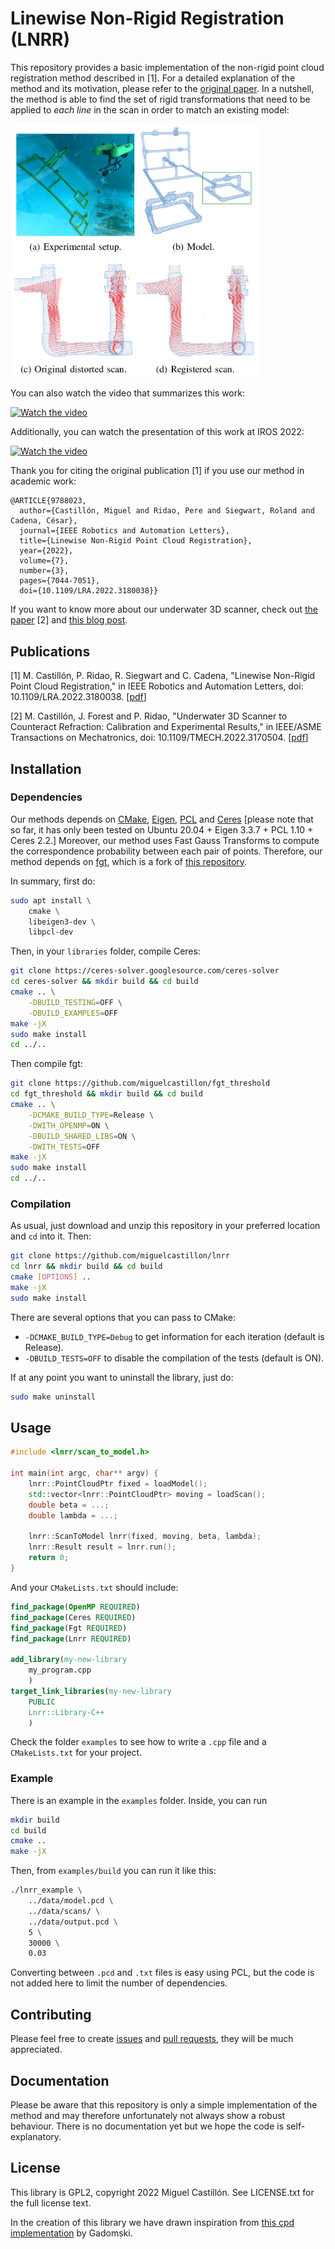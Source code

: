 # Linewise Non-Rigid Registration (LNRR)

This repository provides a basic implementation of the non-rigid point cloud registration method described in [1].
For a detailed explanation of the method and its motivation, please refer to the [original paper](https://doi.org/10.1109/LRA.2022.3180038).
In a nutshell, the method is able to find the set of rigid transformations that need to be applied to *each line* in the scan in order to match an existing model:

<img src="docs/images/lnrr.png" width="400">

You can also watch the video that summarizes this work:

[![Watch the video](https://img.youtube.com/vi/4QDZ7z1WER8/mqdefault.jpg)](https://youtu.be/4QDZ7z1WER8)

Additionally, you can watch the presentation of this work at IROS 2022:

[![Watch the video](https://img.youtube.com/vi/tp0ob9yHagQ/mqdefault.jpg)](https://youtu.be/tp0ob9yHagQ)

Thank you for citing the original publication [1] if you use our method in academic work:
```
@ARTICLE{9788023,  
  author={Castillón, Miguel and Ridao, Pere and Siegwart, Roland and Cadena, César},
  journal={IEEE Robotics and Automation Letters},
  title={Linewise Non-Rigid Point Cloud Registration},
  year={2022},
  volume={7},
  number={3},
  pages={7044-7051},
  doi={10.1109/LRA.2022.3180038}}
```

If you want to know more about our underwater 3D scanner, check out [the paper](https://doi.org/10.1109/TMECH.2022.3170504) [2] and [this blog post](https://miguelcastillon.github.io/project/underwater-3d-scanner/).

## Publications

[1] M. Castillón, P. Ridao, R. Siegwart and C. Cadena, "Linewise Non-Rigid Point Cloud Registration," in IEEE Robotics and Automation Letters, doi: 10.1109/LRA.2022.3180038. [[pdf](https://doi.org/10.1109/LRA.2022.3180038)]

[2] M. Castillón, J. Forest and P. Ridao, "Underwater 3D Scanner to Counteract Refraction: Calibration and Experimental Results," in IEEE/ASME Transactions on Mechatronics, doi: 10.1109/TMECH.2022.3170504. [[pdf](https://doi.org/10.1109/TMECH.2022.3170504)]


## Installation

### Dependencies

Our methods depends on [CMake](https://cmake.org/), [Eigen](http://eigen.tuxfamily.org/index.php?title=Main_Page), [PCL](https://pointclouds.org/) and [Ceres](http://ceres-solver.org/index.html) [please note that so far, it has only been tested on Ubuntu 20.04 + Eigen 3.3.7 + PCL 1.10 + Ceres 2.2.]
Moreover, our method uses Fast Gauss Transforms to compute the correspondence probability between each pair of points.
Therefore, our method depends on
[fgt](https://github.com/miguelcastillon/fgt_threshold), which is a fork of [this repository](https://github.com/gadomski/fgt).

In summary, first do:
```bash
sudo apt install \
    cmake \
    libeigen3-dev \
    libpcl-dev
```
Then, in your `libraries` folder, compile Ceres:
```bash
git clone https://ceres-solver.googlesource.com/ceres-solver
cd ceres-solver && mkdir build && cd build
cmake .. \
    -DBUILD_TESTING=OFF \
    -DBUILD_EXAMPLES=OFF
make -jX 
sudo make install
cd ../..
```
Then compile fgt:
```bash
git clone https://github.com/miguelcastillon/fgt_threshold
cd fgt_threshold && mkdir build && cd build
cmake .. \
    -DCMAKE_BUILD_TYPE=Release \
    -DWITH_OPENMP=ON \
    -DBUILD_SHARED_LIBS=ON \
    -DWITH_TESTS=OFF
make -jX 
sudo make install
cd ../..
```

### Compilation
As usual, just download and unzip this repository in your preferred location and `cd` into it.
Then:
```bash
git clone https://github.com/miguelcastillon/lnrr
cd lnrr && mkdir build && cd build
cmake [OPTIONS] .. 
make -jX 
sudo make install
```

There are several options that you can pass to CMake:
- `-DCMAKE_BUILD_TYPE=Debug` to get information for each iteration (default is Release).
- `-DBUILD_TESTS=OFF` to disable the compilation of the tests (default is ON).

If at any point you want to uninstall the library, just do:
```bash
sudo make uninstall
```


## Usage

```cpp
#include <lnrr/scan_to_model.h>

int main(int argc, char** argv) {
    lnrr::PointCloudPtr fixed = loadModel();
    std::vector<lnrr::PointCloudPtr> moving = loadScan();
    double beta = ...;
    double lambda = ...;

    lnrr::ScanToModel lnrr(fixed, moving, beta, lambda);
    lnrr::Result result = lnrr.run();
    return 0;
}
```

And your `CMakeLists.txt` should include:
```cmake
find_package(OpenMP REQUIRED)
find_package(Ceres REQUIRED)
find_package(Fgt REQUIRED)
find_package(Lnrr REQUIRED)

add_library(my-new-library
    my_program.cpp
    )
target_link_libraries(my-new-library
    PUBLIC
    Lnrr::Library-C++
    )
```

Check the folder `examples` to see how to write a `.cpp` file and a `CMakeLists.txt` for your project.

### Example

There is an example in the `examples` folder.
Inside, you can run
```bash
mkdir build 
cd build 
cmake .. 
make -jX
```
Then, from `examples/build` you can run it like this:
```bash
./lnrr_example \
    ../data/model.pcd \
    ../data/scans/ \
    ../data/output.pcd \
    5 \
    30000 \
    0.03
```

Converting between `.pcd` and `.txt` files is easy using PCL, but the code is not added here to limit the number of dependencies.

## Contributing

Please feel free to create [issues](https://github.com/miguelcastillon/lnrr/issues) and [pull requests](https://github.com/miguelcastillon/lnrr/pulls), they will be much appreciated.

## Documentation

Please be aware that this repository is only a simple implementation of the method and may therefore unfortunately not always show a robust behaviour.
There is no documentation yet but we hope the code is self-explanatory.

## License

This library is GPL2, copyright 2022 Miguel Castillón. See LICENSE.txt for the full license text.

In the creation of this library we have drawn inspiration from [this cpd implementation](https://github.com/gadomski/cpd) by Gadomski.
